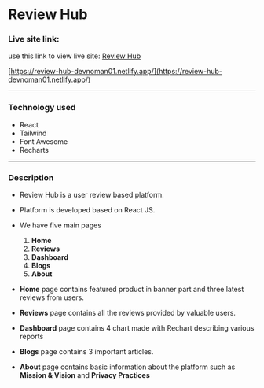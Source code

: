 <!-- project title -->

# Review Hub

<!-- live site link -->

### Live site link:

use this link to view live site: [Review Hub](https://review-hub-devnoman01.netlify.app/)

[https://review-hub-devnoman01.netlify.app/](https://review-hub-devnoman01.netlify.app/)

---

### Technology used

<!-- unordered list -->

- React
- Tailwind
- Font Awesome
- Recharts

---

### Description

- Review Hub is a user review based platform.
- Platform is developed based on React JS.
- We have five main pages

  1. **Home**
  2. **Reviews**
  3. **Dashboard**
  4. **Blogs**
  5. **About**

>

- **Home** page contains featured product in banner part and three latest reviews from users.
- **Reviews** page contains all the reviews provided by valuable users.

- **Dashboard** page contains 4 chart made with Rechart describing various reports

- **Blogs** page contains 3 important articles.

- **About** page contains basic information about the platform such as **Mission & Vision** and **Privacy Practices**
